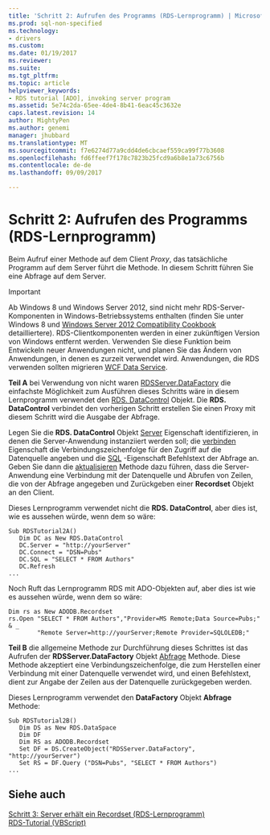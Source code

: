 ```yaml
---
title: 'Schritt 2: Aufrufen des Programms (RDS-Lernprogramm) | Microsoft Docs'
ms.prod: sql-non-specified
ms.technology:
- drivers
ms.custom: 
ms.date: 01/19/2017
ms.reviewer: 
ms.suite: 
ms.tgt_pltfrm: 
ms.topic: article
helpviewer_keywords:
- RDS tutorial [ADO], invoking server program
ms.assetid: 5e74c2da-65ee-4de4-8b41-6eac45c3632e
caps.latest.revision: 14
author: MightyPen
ms.author: genemi
manager: jhubbard
ms.translationtype: MT
ms.sourcegitcommit: f7e6274d77a9cdd4de6cbcaef559ca99f77b3608
ms.openlocfilehash: fd6ffeef7f178c7823b25fcd9a6b8e1a73c6756b
ms.contentlocale: de-de
ms.lasthandoff: 09/09/2017

---
```

# <a name="step-2-invoke-the-server-program-rds-tutorial"></a>Schritt 2: Aufrufen des Programms (RDS-Lernprogramm)
Beim Aufruf einer Methode auf dem Client *Proxy*, das tatsächliche Programm auf dem Server führt die Methode. In diesem Schritt führen Sie eine Abfrage auf dem Server.  
  
> [!IMPORTANT]
>  Ab Windows 8 und Windows Server 2012, sind nicht mehr RDS-Server-Komponenten in Windows-Betriebssystems enthalten (finden Sie unter Windows 8 und [Windows Server 2012 Compatibility Cookbook](https://www.microsoft.com/en-us/download/details.aspx?id=27416) detailliertere). RDS-Clientkomponenten werden in einer zukünftigen Version von Windows entfernt werden. Verwenden Sie diese Funktion beim Entwickeln neuer Anwendungen nicht, und planen Sie das Ändern von Anwendungen, in denen es zurzeit verwendet wird. Anwendungen, die RDS verwenden sollten migrieren [WCF Data Service](http://go.microsoft.com/fwlink/?LinkId=199565).  
  
 **Teil A** bei Verwendung von nicht waren [RDSServer.DataFactory](../../../ado/reference/rds-api/datafactory-object-rdsserver.md) die einfachste Möglichkeit zum Ausführen dieses Schritts wäre in diesem Lernprogramm verwendet den [RDS. DataControl](../../../ado/reference/rds-api/datacontrol-object-rds.md) Objekt. Die **RDS. DataControl** verbindet den vorherigen Schritt erstellen Sie einen Proxy mit diesem Schritt wird die Ausgabe der Abfrage.  
  
 Legen Sie die **RDS. DataControl** Objekt [Server](../../../ado/reference/rds-api/server-property-rds.md) Eigenschaft identifizieren, in denen die Server-Anwendung instanziiert werden soll; die [verbinden](../../../ado/reference/rds-api/connect-property-rds.md) Eigenschaft die Verbindungszeichenfolge für den Zugriff auf die Datenquelle angeben und die [SQL](../../../ado/reference/rds-api/sql-property.md) -Eigenschaft Befehlstext der Abfrage an. Geben Sie dann die [aktualisieren](../../../ado/reference/rds-api/refresh-method-rds.md) Methode dazu führen, dass die Server-Anwendung eine Verbindung mit der Datenquelle und Abrufen von Zeilen, die von der Abfrage angegeben und Zurückgeben einer **Recordset** Objekt an den Client.  
  
 Dieses Lernprogramm verwendet nicht die **RDS. DataControl**, aber dies ist, wie es aussehen würde, wenn dem so wäre:  
  
```  
Sub RDSTutorial2A()  
   Dim DC as New RDS.DataControl  
   DC.Server = "http://yourServer"  
   DC.Connect = "DSN=Pubs"  
   DC.SQL = "SELECT * FROM Authors"  
   DC.Refresh  
...  
```  
  
 Noch Ruft das Lernprogramm RDS mit ADO-Objekten auf, aber dies ist wie es aussehen würde, wenn dem so wäre:  
  
```  
Dim rs as New ADODB.Recordset  
rs.Open "SELECT * FROM Authors","Provider=MS Remote;Data Source=Pubs;" & _  
        "Remote Server=http://yourServer;Remote Provider=SQLOLEDB;"  
```  
  
 **Teil B** die allgemeine Methode zur Durchführung dieses Schrittes ist das Aufrufen der **RDSServer.DataFactory** Objekt [Abfrage](../../../ado/reference/rds-api/query-method-rds.md) Methode. Diese Methode akzeptiert eine Verbindungszeichenfolge, die zum Herstellen einer Verbindung mit einer Datenquelle verwendet wird, und einen Befehlstext, dient zur Angabe der Zeilen aus der Datenquelle zurückgegeben werden.  
  
 Dieses Lernprogramm verwendet den **DataFactory** Objekt **Abfrage** Methode:  
  
```  
Sub RDSTutorial2B()  
   Dim DS as New RDS.DataSpace  
   Dim DF  
   Dim RS as ADODB.Recordset  
   Set DF = DS.CreateObject("RDSServer.DataFactory", "http://yourServer")  
   Set RS = DF.Query ("DSN=Pubs", "SELECT * FROM Authors")  
...  
```  
  
## <a name="see-also"></a>Siehe auch  
 [Schritt 3: Server erhält ein Recordset (RDS-Lernprogramm)](../../../ado/guide/remote-data-service/step-3-server-obtains-a-recordset-rds-tutorial.md)   
 [RDS-Tutorial (VBScript)](../../../ado/guide/remote-data-service/rds-tutorial-vbscript.md)   

